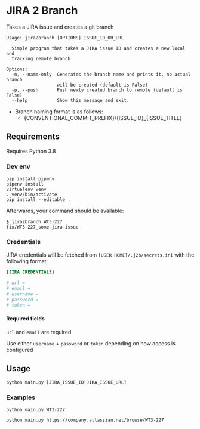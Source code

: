 # JIRA 2 Branch

Takes a JIRA issue and creates a git branch

```
Usage: jira2branch [OPTIONS] ISSUE_ID_OR_URL

  Simple program that takes a JIRA issue ID and creates a new local and
  tracking remote branch

Options:
  -n, --name-only  Generates the branch name and prints it, no actual branch
                   will be created (default is False)
  -p, --push       Push newly created branch to remote (default is False)
  --help           Show this message and exit.
```

- Branch naming format is as follows:
  - {CONVENTIONAL_COMMIT_PREFIX}/{ISSUE_ID}_{ISSUE_TITLE}

## Requirements

Requires Python 3.8

### Dev env

```
pip install pipenv
pipenv install
virtualenv venv
. venv/bin/activate
pip install --editable .
```

Afterwards, your command should be available:

```
$ jira2branch WT3-227
fix/WT3-227_some-jira-issue
```

### Credentials

JIRA credentials will be fetched from `[USER HOME]/.j2b/secrets.ini` with the following format:

```ini
[JIRA CREDENTIALS]

# url = 
# email = 
# username = 
# password = 
# token = 
```

#### Required fields

`url` and `email` are required.

Use either `username` + `password` or `token` depending on how access is configured

## Usage

`python main.py [JIRA_ISSUE_ID|JIRA_ISSUE_URL]`

### Examples

`python main.py WT3-227`

`python main.py https://company.atlassian.net/browse/WT3-227`
